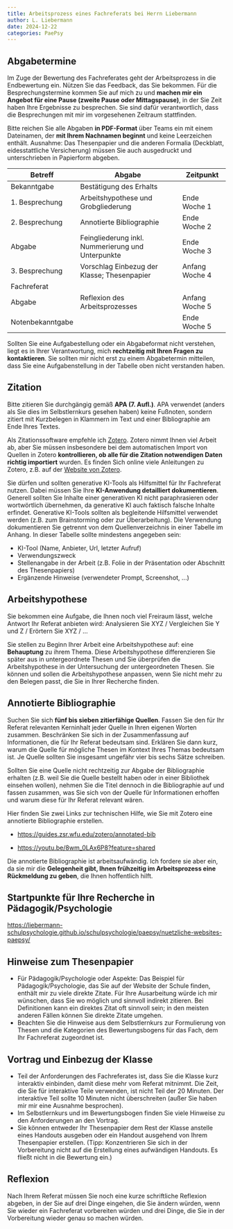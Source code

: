 ```yaml
---
title: Arbeitsprozess eines Fachreferats bei Herrn Liebermann
author: L. Liebermann
date: 2024-12-22
categories: PaePsy
---
```


## Abgabetermine

Im Zuge der Bewertung des Fachreferates geht der Arbeitsprozess in die
Endbewertung ein. Nützen Sie das Feedback, das Sie bekommen. Für die
Besprechungstermine kommen Sie auf mich zu und **machen mir ein Angebot für
eine Pause (zweite Pause oder Mittagspause)**, in der Sie Zeit haben Ihre
Ergebnisse zu besprechen. Sie sind dafür verantwortlich, dass die Besprechungen
mit mir im vorgesehenen Zeitraum stattfinden.

Bitte reichen Sie alle Abgaben **in PDF-Format** über Teams ein mit einem
Dateinamen, der **mit Ihrem Nachnamen beginnt** und keine Leerzeichen enthält.
Ausnahme: Das Thesenpapier und die anderen Formalia (Deckblatt, eidesstattliche
Versicherung) müssen Sie auch ausgedruckt und unterschrieben in Papierform
abgeben.

| Betreff          | Abgabe                                            | Zeitpunkt      |
|------------------|---------------------------------------------------|----------------|
| Bekanntgabe      | Bestätigung des Erhalts                           |                |
| 1. Besprechung   | Arbeitshypothese und Grobgliederung               | Ende Woche 1   |
| 2. Besprechung   | Annotierte Bibliographie                          | Ende Woche 2   |
| Abgabe           | Feingliederung inkl. Nummerierung und Unterpunkte | Ende Woche 3   |
| 3. Besprechung   | Vorschlag Einbezug der Klasse; Thesenpapier       | Anfang Woche 4 |
| Fachreferat      |                                                   |                |
| Abgabe           | Reflexion des Arbeitsprozesses                    | Anfang Woche 5 |
| Notenbekanntgabe |                                                   | Ende Woche 5   |

Sollten Sie eine Aufgabestellung oder ein Abgabeformat nicht verstehen, liegt
es in Ihrer Verantwortung, mich **rechtzeitig mit Ihren Fragen zu
kontaktieren**. Sie sollten mir nicht erst zu einem Abgabetermin mitteilen,
dass Sie eine Aufgabenstellung in der Tabelle oben nicht verstanden haben.

## Zitation

Bitte zitieren Sie durchgängig gemäß **APA (7. Aufl.)**. APA verwendet (anders
als Sie dies im Selbstlernkurs gesehen haben) keine Fußnoten, sondern zitiert
mit Kurzbelegen in Klammern im Text und einer Bibliographie am Ende Ihres
Textes.

Als Zitationssoftware empfehle ich [Zotero](https://www.zotero.org/). Zotero
nimmt Ihnen viel Arbeit ab, aber Sie müssen insbesondere bei dem automatischen
Import von Quellen in Zotero **kontrollieren, ob alle für die Zitation
notwendigen Daten richtig importiert** wurden. Es finden Sich online viele
Anleitungen zu Zotero, z.B. auf der [Website von
Zotero](https://www.zotero.org/support/quick_start_guide).

Sie dürfen und sollten generative KI-Tools als Hilfsmittel für Ihr Fachreferat
nutzen. Dabei müssen Sie Ihre **KI-Anwendung detailliert dokumentieren**.
Generell sollten Sie Inhalte einer generativen KI nicht paraphrasieren oder
wortwörtlich übernehmen, da generative KI auch faktisch falsche Inhalte
erfindet. Generative KI-Tools sollten als begleitende Hilfsmittel verwendet
werden (z.B. zum Brainstorming oder zur Überarbeitung). Die Verwendung
dokumentieren Sie getrennt von dem Quellenverzeichnis in einer Tabelle im
Anhang. In dieser Tabelle sollte mindestens angegeben sein:

- KI-Tool (Name, Anbieter, Url, letzter Aufruf)
- Verwendungszweck
- Stellenangabe in der Arbeit (z.B. Folie in der Präsentation oder Abschnitt
  des Thesenpapiers)
- Ergänzende Hinweise (verwendeter Prompt, Screenshot, ...)

## Arbeitshypothese

Sie bekommen eine Aufgabe, die Ihnen noch viel Freiraum lässt, welche Antwort
Ihr Referat anbieten wird: Analysieren Sie XYZ / Vergleichen Sie Y und Z /
Erörtern Sie XYZ / ...

Sie stellen zu Beginn Ihrer Arbeit eine Arbeitshypothese auf: eine
**Behauptung** zu ihrem Thema. Diese Arbeitshypothese differenzieren Sie später
aus in untergeordnete Thesen und Sie überprüfen die Arbeitshypothese in der
Untersuchung der untergeordneten Thesen. Sie können und sollen die
Arbeitshypothese anpassen, wenn Sie nicht mehr zu den Belegen passt, die Sie in
Ihrer Recherche finden.

## Annotierte Bibliographie

Suchen Sie sich **fünf bis sieben zitierfähige Quellen**. Fassen Sie den für Ihr
Referat relevanten Kerninhalt jeder Quelle in Ihren eigenen Worten
zusammen. Beschränken Sie sich in der Zusammenfassung auf Informationen, die
für Ihr Referat bedeutsam sind. Erklären Sie dann kurz, warum die Quelle für
mögliche Thesen im Kontext Ihres Themas bedeutsam ist. Je Quelle sollten Sie
insgesamt ungefähr vier bis sechs Sätze schreiben.

Sollten Sie eine Quelle nicht rechtzeitig zur Abgabe der Bibliographie erhalten
(z.B. weil Sie die Quelle bestellt haben oder in einer Bibliothek einsehen
wollen), nehmen Sie die Titel dennoch in die Bibliographie auf und fassen
zusammen, was Sie sich von der Quelle für Informationen erhoffen und warum
diese für Ihr Referat relevant wären.

Hier finden Sie zwei Links zur technischen Hilfe, wie Sie mit Zotero eine
annotierte Bibliographie erstellen.

- <https://guides.zsr.wfu.edu/zotero/annotated-bib>

- <https://youtu.be/8wm_0LAx6P8?feature=shared>

Die annotierte Bibliographie ist arbeitsaufwändig. Ich fordere sie aber ein, da
sie mir die **Gelegenheit gibt, Ihnen frühzeitig im Arbeitsprozess eine
Rückmeldung zu geben**, die Ihnen hoffentlich hilft.

## Startpunkte für Ihre Recherche in Pädagogik/Psychologie

<https://liebermann-schulpsychologie.github.io/schulpsychologie/paepsy/nuetzliche-websites-paepsy/>

## Hinweise zum Thesenpapier 

- Für Pädagogik/Psychologie oder Aspekte: Das Beispiel für
  Pädagogik/Psychologie, das Sie auf der Website der Schule finden, enthält mir
  zu viele direkte Zitate. Für Ihre Ausarbeitung würde ich mir wünschen, dass
  Sie wo möglich und sinnvoll indirekt zitieren. Bei Definitionen kann ein
  direktes Zitat oft sinnvoll sein; in den meisten anderen Fällen können Sie
  direkte Zitate umgehen.
- Beachten Sie die Hinweise aus dem Selbstlernkurs zur Formulierung von Thesen
  und die Kategorien des Bewertungsbogens für das Fach, dem Ihr Fachreferat
  zugeordnet ist.

## Vortrag und Einbezug der Klasse

- Teil der Anforderungen des Fachreferates ist, dass Sie die Klasse kurz
  interaktiv einbinden, damit diese mehr vom Referat mitnimmt. Die Zeit, die
  Sie für interaktive Teile verwenden, ist nicht Teil der 20 Minuten. Der
  interaktive Teil sollte 10 Minuten nicht überschreiten (außer Sie haben mir
  mir eine Ausnahme besprochen).
- Im Selbstlernkurs und im Bewertungsbogen finden Sie viele Hinweise zu den
  Anforderungen an den Vortrag.
- Sie können entweder Ihr Thesenpapier dem Rest der Klasse anstelle eines
  Handouts ausgeben oder ein Handout ausgehend von Ihrem Thesenpapier
  erstellen. (Tipp: Konzentrieren Sie sich in der Vorbereitung nicht auf die
  Erstellung eines aufwändigen Handouts. Es fließt nicht in die Bewertung ein.)

## Reflexion

Nach Ihrem Referat müssen Sie noch eine kurze schriftliche Reflexion abgeben,
in der Sie auf drei Dinge eingehen, die Sie ändern würden, wenn Sie wieder ein
Fachreferat vorbereiten würden und drei Dinge, die Sie in der Vorbereitung
wieder genau so machen würden.
